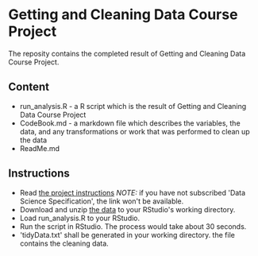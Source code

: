 # Getting and Cleaning Data Course Project
The reposity contains the completed result of Getting and Cleaning Data Course Project.

## Content 
* run_analysis.R - a R script which is the result of Getting and Cleaning Data Course Project
* CodeBook.md - a markdown file which describes the variables, the data, and any transformations or work that was performed to clean up the data
* ReadMe.md

## Instructions
* Read [the project instructions](https://www.coursera.org/learn/data-cleaning/peer/FIZtT/getting-and-cleaning-data-course-project)
  *NOTE:* if you have not subscribed 'Data Science Specification', the link won't be available.
* Download and unzip [the data](https://d396qusza40orc.cloudfront.net/getdata%2Fprojectfiles%2FUCI%20HAR%20Dataset.zip) to your RStudio's working directory. 
* Load run_analysis.R to your RStudio.
* Run the script in RStudio. The process would take about 30 seconds.
* 'tidyData.txt' shall be generated in your working directory. the file contains the cleaning data.
  




